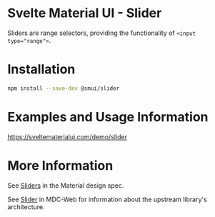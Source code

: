 # Svelte Material UI - Slider

Sliders are range selectors, providing the functionality of `<input type="range">`.

# Installation

```sh
npm install --save-dev @smui/slider
```

# Examples and Usage Information

https://sveltematerialui.com/demo/slider

# More Information

See [Sliders](https://material.io/components/sliders) in the Material design spec.

See [Slider](https://github.com/material-components/material-components-web/tree/v11.0.0/packages/mdc-slider) in MDC-Web for information about the upstream library's architecture.
